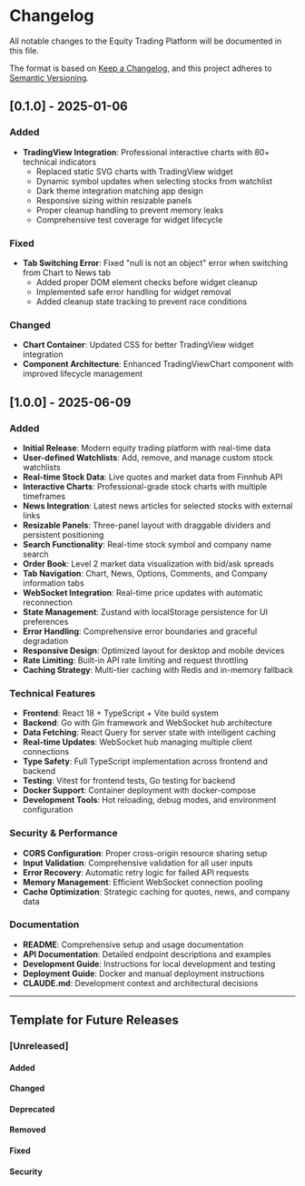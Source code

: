 # Changelog

All notable changes to the Equity Trading Platform will be documented in this file.

The format is based on [Keep a Changelog](https://keepachangelog.com/en/1.0.0/),
and this project adheres to [Semantic Versioning](https://semver.org/spec/v2.0.0.html).

## [0.1.0] - 2025-01-06

### Added
- **TradingView Integration**: Professional interactive charts with 80+ technical indicators
  - Replaced static SVG charts with TradingView widget
  - Dynamic symbol updates when selecting stocks from watchlist
  - Dark theme integration matching app design
  - Responsive sizing within resizable panels
  - Proper cleanup handling to prevent memory leaks
  - Comprehensive test coverage for widget lifecycle

### Fixed
- **Tab Switching Error**: Fixed "null is not an object" error when switching from Chart to News tab
  - Added proper DOM element checks before widget cleanup
  - Implemented safe error handling for widget removal
  - Added cleanup state tracking to prevent race conditions

### Changed
- **Chart Container**: Updated CSS for better TradingView widget integration
- **Component Architecture**: Enhanced TradingViewChart component with improved lifecycle management

## [1.0.0] - 2025-06-09

### Added
- **Initial Release**: Modern equity trading platform with real-time data
- **User-defined Watchlists**: Add, remove, and manage custom stock watchlists
- **Real-time Stock Data**: Live quotes and market data from Finnhub API
- **Interactive Charts**: Professional-grade stock charts with multiple timeframes
- **News Integration**: Latest news articles for selected stocks with external links
- **Resizable Panels**: Three-panel layout with draggable dividers and persistent positioning
- **Search Functionality**: Real-time stock symbol and company name search
- **Order Book**: Level 2 market data visualization with bid/ask spreads
- **Tab Navigation**: Chart, News, Options, Comments, and Company information tabs
- **WebSocket Integration**: Real-time price updates with automatic reconnection
- **State Management**: Zustand with localStorage persistence for UI preferences
- **Error Handling**: Comprehensive error boundaries and graceful degradation
- **Responsive Design**: Optimized layout for desktop and mobile devices
- **Rate Limiting**: Built-in API rate limiting and request throttling
- **Caching Strategy**: Multi-tier caching with Redis and in-memory fallback

### Technical Features
- **Frontend**: React 18 + TypeScript + Vite build system
- **Backend**: Go with Gin framework and WebSocket hub architecture
- **Data Fetching**: React Query for server state with intelligent caching
- **Real-time Updates**: WebSocket hub managing multiple client connections
- **Type Safety**: Full TypeScript implementation across frontend and backend
- **Testing**: Vitest for frontend tests, Go testing for backend
- **Docker Support**: Container deployment with docker-compose
- **Development Tools**: Hot reloading, debug modes, and environment configuration

### Security & Performance
- **CORS Configuration**: Proper cross-origin resource sharing setup
- **Input Validation**: Comprehensive validation for all user inputs
- **Error Recovery**: Automatic retry logic for failed API requests
- **Memory Management**: Efficient WebSocket connection pooling
- **Cache Optimization**: Strategic caching for quotes, news, and company data

### Documentation
- **README**: Comprehensive setup and usage documentation
- **API Documentation**: Detailed endpoint descriptions and examples
- **Development Guide**: Instructions for local development and testing
- **Deployment Guide**: Docker and manual deployment instructions
- **CLAUDE.md**: Development context and architectural decisions

---

## Template for Future Releases

### [Unreleased]
#### Added
#### Changed
#### Deprecated
#### Removed
#### Fixed
#### Security